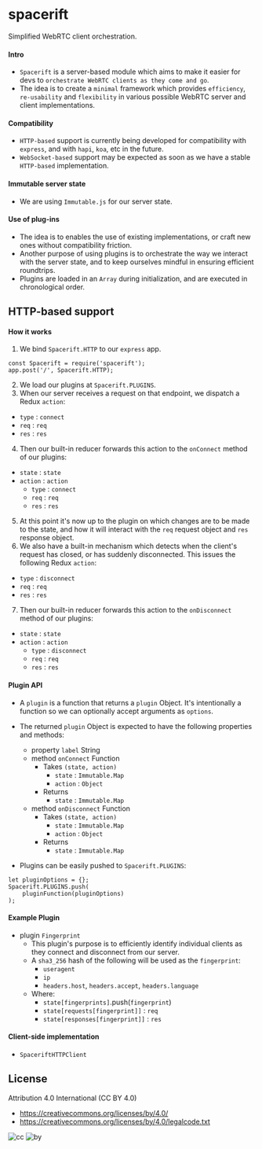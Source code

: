 # spacerift
Simplified WebRTC client orchestration.

#### Intro
* `Spacerift` is a server-based module which aims to make it easier for devs to `orchestrate WebRTC clients as they come and go`.
* The idea is to create a `minimal` framework which provides `efficiency`, `re-usability` and `flexibility` in various possible WebRTC server and client implementations.

#### Compatibility
* `HTTP-based` support is currently being developed for compatibility with `express`, and with `hapi`, `koa`, etc in the future.
* `WebSocket-based` support may be expected as soon as we have a stable `HTTP-based` implementation.

#### Immutable server state
* We are using `Immutable.js` for our server state.

#### Use of plug-ins
* The idea is to enables the use of existing implementations, or craft new ones without compatibility friction.
* Another purpose of using plugins is to orchestrate the way we interact with the server state, and to keep ourselves mindful in ensuring efficient roundtrips.
* Plugins are loaded in an `Array` during initialization, and are executed in chronological order.

## HTTP-based support

#### How it works

1. We bind `Spacerift.HTTP` to our `express` app.
```
const Spacerift = require('spacerift');
app.post('/', Spacerift.HTTP);
```
2. We load our plugins at `Spacerift.PLUGINS`.
3. When our server receives a request on that endpoint, we dispatch a Redux `action`:
  * `type` : `connect`
  * `req` : `req`
  * `res` : `res`
4. Then our built-in reducer forwards this action to the `onConnect` method of our plugins:
  * `state` : `state`
  * `action` : `action`
    * `type` : `connect`
    * `req` : `req`
    * `res` : `res`
5. At this point it's now up to the plugin on which changes are to be made to the state, and how it will interact with the `req` request object and `res` response object.
6. We also have a built-in mechanism which detects when the client's request has closed, or has suddenly disconnected. This issues the following Redux `action`:
  * `type` : `disconnect`
  * `req` : `req`
  * `res` : `res`
7. Then our built-in reducer forwards this action to the `onDisconnect` method of our plugins:
  * `state` : `state`
  * `action` : `action`
    * `type` : `disconnect`
    * `req` : `req`
    * `res` : `res`

#### Plugin API

* A `plugin` is a function that returns a `plugin` Object. It's intentionally a function so we can optionally accept arguments as `options`.
* The returned `plugin` Object is expected to have the following properties and methods:
  * property `label` String
  * method `onConnect` Function
    * Takes `(state, action)`
      * `state` : `Immutable.Map`
      * `action` : `Object`
    * Returns
      * `state` : `Immutable.Map`
  * method `onDisconnect` Function
    * Takes `(state, action)`
      * `state` : `Immutable.Map`
      * `action` : `Object`
    * Returns
      * `state` : `Immutable.Map`

* Plugins can be easily pushed to `Spacerift.PLUGINS`:
```
let pluginOptions = {};
Spacerift.PLUGINS.push(
    pluginFunction(pluginOptions)
);
```

#### Example Plugin
* plugin `Fingerprint`
  * This plugin's purpose is to efficiently identify individual clients as they connect and disconnect from our server.
  * A `sha3_256` hash of the following will be used as the `fingerprint`:
    * `useragent`
    * `ip`
    * `headers.host`, `headers.accept`, `headers.language`
  * Where:
    * `state[fingerprints]`.push(`fingerprint`)
    * `state[requests[fingerprint]]` : `req`
    * `state[responses[fingerprint]]` : `res`

#### Client-side implementation
* `SpaceriftHTTPClient`

## License

Attribution 4.0 International (CC BY 4.0)

* https://creativecommons.org/licenses/by/4.0/
* https://creativecommons.org/licenses/by/4.0/legalcode.txt

![cc](https://creativecommons.org/images/deed/cc_blue_x2.png) ![by](https://creativecommons.org/images/deed/attribution_icon_blue_x2.png)
